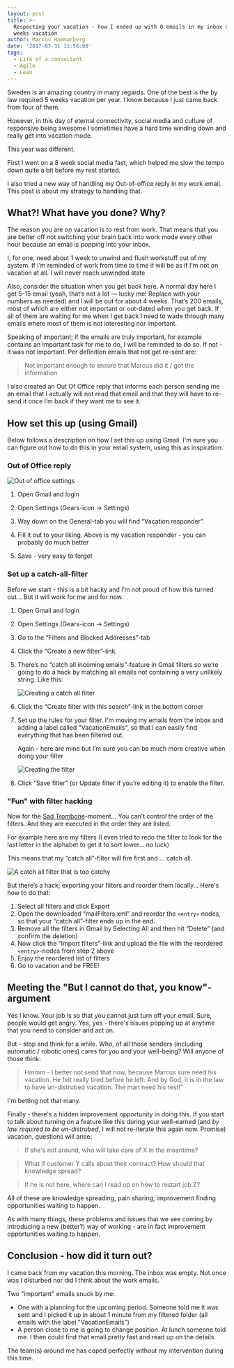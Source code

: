 ```yaml
---
layout: post
title: >-
  Respecting your vacation - how I ended up with 0 emails in my inbox after 4
  weeks vacation
author: Marcus Hammarberg
date: '2017-07-31 11:56:08'
tags:
  - Life of a consultant
  - Agile
  - Lean
---
```


Sweden is an amazing country in many regards. One of the best is the by law required 5 weeks vacation per year. I know because I just came back from four of them.

However, in this day of eternal connectivity, social media and culture of responsive being awesome I sometimes have a hard time winding down and really get into vacation mode.

This year was different.

First I went on a 8 week social media fast, which helped me slow the tempo down quite a bit before my rest started.

I also tried a new way of handling my Out-of-office reply in my work email. This post is about my strategy to handling that.

<!-- excerpt-end -->

## What?! What have you done? Why?

The reason you are on vacation is to rest from work. That means that you are better off not switching your brain back into work mode every other hour because an email is popping into your inbox.

I, for one, need about 1 week to unwind and flush workstuff out of my system. If I’m reminded of work from time to time it will be as if I'm not on vacation at all. I will never reach unwinded state

Also, consider the situation when you get back here. A normal day here I get 5-15 email (yeah, that’s not a lot — lucky me! Replace with your numbers as needed) and I will be out for about 4 weeks. That’s 200 emails, most of which are either not important or out-dated when you get back. If all of them are waiting for me when I get back I need to wade through many emails where most of them is not interesting nor important.

Speaking of important; if the emails are truly important, for example contains an important task for me to do, I will be reminded to do so. If not - it was not important. Per definition emails that not get re-sent are:

> Not important enough to ensure that Marcus did it / got the information

I also created an Out Of Office reply that informs each person sending me an email that I actually will not read that email and that they will have to re-send it once I’m back if they want me to see it.

## How set this up (using Gmail)

Below follows a description on how I set this up using Gmail. I'm sure you can figure out how to do this in your email system, using this as inspiration.

### Out of Office reply

![Out of office settings](/img/ooo.jpg)

1. Open Gmail and login

2. Open Settings (Gears-icon -> Settings)

3. Way down on the General-tab you will find “Vacation responder”.

4. Fill it out to your liking. Above is my vacation responder - you can probably do much better

5. Save - very easy to forget

### Set up a catch-all-filter

Before we start - this is a bit hacky and I’m not proud of how this turned out… But it will work for me and for now.

1. Open Gmail and login

2. Open Settings (Gears-icon -> Settings)

3. Go to the “Filters and Blocked Addresses”-tab

4. Click the “Create a new filter”-link.

5. There’s no “catch all incoming emails”-feature in Gmail filters so we’re going to do a hack by matching all emails not containing a very unlikely string. Like this:

   ![Creating a catch all filter](/img/catchAllFilter.jpg)

6. Click the “Create filter with this search”-link in the bottom corner

7. Set up the rules for your filter. I'm moving my emails from the inbox and adding a label called "VacationEmails", so that I can easily find everything that has been filtered out.

   Again - here are mine but I’m sure you can be much more creative when doing your filter

   ![Creating the filter](/img/creatingFilter.jpg)

8. Click “Save filter” (or Update filter if you’re editing it) to enable the filter.

### "Fun" with filter hacking

Now for the [Sad Trombone](https://sadtrombone.com/?autoplay=true)-moment… You can’t control the order of the filters. And they are executed in the order they are listed.

For example here are my filters (I even tried to redo the filter to look for the last letter in the alphabet to get it to sort lower… no luck)

This means that my “catch all”-filter will fire first and … catch all.

![A catch all filter that is too catchy](/img/filterOrdering.jpg)

But there’s a hack; exporting your filters and reorder them locally… Here's how to do that:

1. Select all filters and click Export
2. Open the downloaded “mailFilters.xml” and reorder the `<entry>` nodes, so that your “catch all”-filter ends up in the end.
3. Remove all the filters in Gmail by Selecting All and then hit “Delete” (and confirm the deletion)
4. Now click the “Import filters”-link and upload the file with the reordered `<entry>`-nodes from step 2 above
5. Enjoy the reordered list of filters
6. Go to vacation and be FREE!

## Meeting the "But I cannot do that, you know"-argument

Yes I know. Your job is so that you cannot just turn off your email. Sure, people would get angry. Yes, yes - there's issues popping up at anytime that you need to consider and act on.

But - stop and think for a while. Who, of all those senders (including automatic / robotic ones) cares for you and your well-being? Will anyone of those think:

> Hmmm - I better not send that now, because Marcus sure need his vacation. He felt really tired before he left. And by God, it is in the law to have un-distrubed vacation. The man need his rest!"

I'm betting not that many.

Finally - there's a hidden improvement opportunity in doing this. If you start to talk about turning on a feature like this during your well-earned (and *by law required to be un-distrubed*, I will not re-iterate this again now. Promise) vacation, questions will arise:

> If she's not around, who will take care of X in the meantime?

> What if customer Y calls about their contract? How should that knowledge spread?

> If he is not here, where can I read up on how to restart job Z?

All of these are knowledge spreading, pain sharing, improvement finding opportunities waiting to happen.

As with many things, these problems and issues that we see coming by introducing a new (better?) way of working - are in fact improvement opportunities waiting to happen.

## Conclusion - how did it turn out?

I came back from my vacation this morning. The inbox was empty. Not once was I disturbed nor did I think about the work emails.

Two "important" emails snuck by me:

* One with a planning for the upcoming period. Someone told me it was sent and I picked it up in about 1 minute from my filtered folder (all emails with the label "VacationEmails")
* A person close to me is going to change position. At lunch someone told me. I then could find that email pretty fast and read up on the details.

The team(s) around me has coped perfectly without my intervention during this time.

